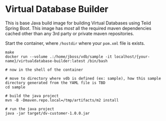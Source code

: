 # Virtual Database Builder

This is base Java build image for building Virtual Databases using Teiid Spring Boot. This image has _most_ all the required maven dependencies cached other than any 3rd party or private maven repositories.

Start the container, where `/hostdir` where your `pom.xml` file is exists.

```
make
docker run --volume .:/home/jboss/vdb/sample -it localhost/{your-name}/virtualdatabase-builder:latest /bin/bash

# now in the shell of the container

# move to directory where vdb is defined (ex: sample), how this sample directory generated from the YAML file is TBD
cd sample

# build the java project
mvn -B -Dmaven.repo.local=/tmp/artifacts/m2 install

# run the java project
java -jar target/dv-customer-1.0.0.jar
```
